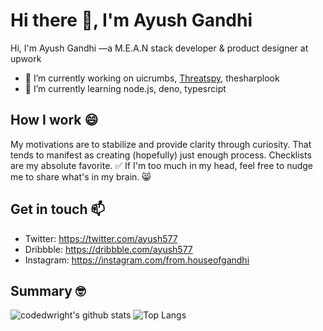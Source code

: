 # Hi there 👋, I'm Ayush Gandhi
Hi, I'm Ayush Gandhi —a M.E.A.N stack developer & product designer at upwork

- 🔭 I’m currently working on uicrumbs, [Threatspy](http://secureblink.com/), thesharplook
- 🌱 I’m currently learning node.js, deno, typesrcipt

## How I work 😄
My motivations are to stabilize and provide clarity through curiosity. That tends to manifest as creating (hopefully) just enough process. Checklists are my absolute favorite. ✅ If I'm too much in my head, feel free to nudge me to share what's in my brain. 😸

## Get in touch 📫 
- Twitter: https://twitter.com/ayush577
- Dribbble: https://dribbble.com/ayush577
- Instagram: https://instagram.com/from.houseofgandhi

## Summary 🤓 
![codedwright's github stats](https://github-readme-stats.vercel.app/api?username=ayush577&hide=stars,prs,contribs,issues,contrib&show_icons=true&count_private=true)
![Top Langs](https://github-readme-stats.vercel.app/api/top-langs/?username=ayush577&&layout=compact&hide=hack)

<!--
**ayush577/ayush577** is a ✨ _special_ ✨ repository because its `README.md` (this file) appears on your GitHub profile.

Here are some ideas to get you started:

- 🔭 I’m currently working on ...
- 🌱 I’m currently learning ...
- 👯 I’m looking to collaborate on ...
- 🤔 I’m looking for help with ...
- 💬 Ask me about ...
- 📫 How to reach me: ...
- 😄 Pronouns: ...
- ⚡ Fun fact: ...
-->
